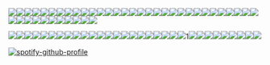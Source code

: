 ![](https://64.media.tumblr.com/739124eafea193645cd85bc5b60d5a98/6eac0cbc1027da31-93/s100x200/14574d1019ca4428515a06056a00c5aa607abf47.pnj)![](https://64.media.tumblr.com/23e7d37b38234f55811b6ede1c4635af/6eac0cbc1027da31-78/s100x200/814ecb7e53b7f1a50df83266f154c21497ff0f59.pnj)![](https://64.media.tumblr.com/20def6f0395884190de77d128e4b51fe/6eac0cbc1027da31-82/s100x200/aa4775365f1a330c74dba7bef296ed0049545005.pnj)![](https://64.media.tumblr.com/cafacf56bdf8b4051f2d84d006ec871b/048517b550743f13-93/s100x200/9c4e3942c56d343b034b5f356506fc0ee926e5f5.gifv)![](https://64.media.tumblr.com/105bd1ea1f0e1a815a570d5419acf2bd/321aa268678c99b9-e6/s100x200/9da1d68dc67163e827818707acf244b75b2eb50c.gifv)![](https://64.media.tumblr.com/85e11c78dfa6f121dce4e597fe08e9bf/3347c16333dd2347-27/s100x200/c0cb46d7c29f76ceda20d7c94ead05665f7e3de9.gifv)![](https://64.media.tumblr.com/d9af0b74daf8fa8d90d42562cbdae75f/3347c16333dd2347-5a/s100x200/8fcb6bfced9a18c46f3c847ca82a685543f65126.jpg)![](https://64.media.tumblr.com/2dcb1380402da49ddbaa4292704555b9/a12f29e441283a05-b4/s100x200/b8bf6d9c942e3380281259391b2feaa1be46794d.gifv)![](https://64.media.tumblr.com/a0ed0beecc40c08a30e1eac41f416f81/6db96f7ecd419257-93/s100x200/26b7903ffd248f1aac03ba95f12220d5c27200aa.pnj)![](https://64.media.tumblr.com/d970cac53516f88e229c5a5aba5600ac/291b57fc1bf1e0d5-51/s100x200/2bce6be970f218783a46a64f00d1188857b3e848.pnj)![](https://64.media.tumblr.com/0d9967136fab69c81d2ccc22ef9a8867/291b57fc1bf1e0d5-56/s100x200/efbeca7fb4f4d374a6e5f8e72e4ab66ec6b37d6a.pnj)![](https://64.media.tumblr.com/89606bd4cb0db90ca4e22fb152fd8a29/3bf62ad8d20f8b2a-9c/s100x200/a35decc67430462dd97db68693a46ee59972bedd.gifv)![](https://64.media.tumblr.com/2bb49d4f0dd47abeda027015a28d5181/cf90d1c710160785-16/s100x200/2da03d748fa26dd9242168f610804fb0c8eb451a.gifv)![](https://64.media.tumblr.com/5d3e64a9d12863a74ed98faa03a8f941/712e794bff568974-74/s100x200/68b1e61589e92bbd0265f5086cbc000d32ad0b0c.jpg)![](https://64.media.tumblr.com/2f5a7d7c4a1df3f8ca3096ed1ad3f356/712e794bff568974-ec/s100x200/b7d02f842bc31434043ed7160f3f19a2ab4f2edb.jpg)![](https://64.media.tumblr.com/fb3131d81fd9c41547395c12e91c613e/e82a9758aa9a0ad9-7b/s100x200/4fa90cc09bf347dff94541872e629201719ef456.gifv)![](https://64.media.tumblr.com/e3185c3d4cf7eb24b48c38078817c57f/79db89ea4dd40b8f-d1/s100x200/4253ef33791040195781a7f748b4eb5ee87f39c1.pnj)![](https://64.media.tumblr.com/4cf042276799cf031e74550d3dd2f2da/c80e07d9272333a9-57/s100x200/76a5b5beba1029f691734f705c97f9c0940e7685.gifv)![](https://64.media.tumblr.com/5f0ac39bc76733a55e928bf0a4f9cfbb/64104f05e58e5ee5-80/s100x200/5549eea36a6b01d76b05c13a590829e2b96ce256.pnj)![](https://64.media.tumblr.com/246e39c2dfae1cb369873728bca0b77a/d3abe813af06eb03-f9/s100x200/6979253da882e8dd437009b1186700e3ec153fbc.gifv)![](https://64.media.tumblr.com/b9356b2cb54962b47093fc47853ef99f/32971ec037eaf543-37/s100x200/a6a3ab6b87ee5a2d91f99caff64062ab6570f242.pnj)![](https://64.media.tumblr.com/3edf675d0427b82a5eb40c0fba2b02a3/e33f34dc8b4bdcd4-21/s100x200/b4378e6607aa23f9d70da0869ea1f49e42553814.pnj)![](https://64.media.tumblr.com/c63e49fca2a4d0543cf24eb961a9e5dd/f6aa4a68b0575f05-d2/s100x200/a2cfd17051a2951700cd01ffd63c67ee3e052ff2.gifv)![](https://64.media.tumblr.com/69efe6070f4e1f5ac82aeb2e787e3f8a/f2cc2a65c0bafe8b-8b/s100x200/9b356ad70d99802bf6fb4387c8a8dcc9847311c0.pnj)![](https://64.media.tumblr.com/c36fb01a5ab40c37863e6eac191de25d/f2cc2a65c0bafe8b-29/s100x200/5ee7467ecaeadc7dbc0b6c0a5609c31b0c926ee3.pnj)![](https://64.media.tumblr.com/558ea269a5187eeb0e6f8d7a5d421d5d/f0d7eb6e599c679f-19/s100x200/0fbae3f672c95fb9202ede3e7f26ab36b72c1828.gifv)![](https://64.media.tumblr.com/dcc4d46fd004da48ef0a9764ecaab905/595bdd4897158cca-18/s100x200/66893e48bf2a82d9d7977121db577a97391cf48f.gifv)![](https://64.media.tumblr.com/26f9df00bf0ca6e2c195575d8863d65a/db10037502ed8937-6f/s100x200/b1661a6d4afa0ac31ba0acd2a3ef5d0aafa39bcf.gifv)![](https://64.media.tumblr.com/48c5c3ebe957fe42fc607e1e3b20d68f/01a63958a4deabe2-13/s100x200/e679acc35962241abf46fe90b15dce8e46eeacc4.gifv)![](https://64.media.tumblr.com/28a179a2771fc2c466c9ad97ee2d8024/81945e928d698f15-6a/s100x200/137d5b08af68cd12c734c13a6d5140e890782ea0.pnj)![](https://64.media.tumblr.com/8153cc5ea2b5419d0d675359b6449b52/b61b6041b59d6972-13/s100x200/14b7e4225069382a70cc052978e4081db41b9764.pnj)![](https://64.media.tumblr.com/5f4e8580d90952fe3556248c75ab4dc8/c70eceb85273bf61-ef/s100x200/9d3e25a0e342797a4f383928c6a9443fa4a21f81.jpg)![](https://64.media.tumblr.com/471a6e0dacc1e0167cb28d20d1e2612a/c70eceb85273bf61-9a/s100x200/a1497b5f3e342154db4ad5ad3f65b071ac1c1cb7.jpg)![](https://64.media.tumblr.com/e9991e459ad6f8e53ba52e57aafffb56/c70eceb85273bf61-54/s100x200/9af536a12bc8fa04a09a8b7af7a801ae03fbe5c0.pnj)![](https://64.media.tumblr.com/9083b47c3d4c1d56b058a0bdd766dc1b/c70eceb85273bf61-0d/s100x200/6284b4dc2a1ef4c2da4e98c44b6e6a836420c79b.pnj)![](https://64.media.tumblr.com/5f062131046d6aa6f0fcd7b96f94b98d/b6441bd5e940e34e-69/s100x200/d81f9d67c7c5fa0e496ec0545749a11a1731ce23.pnj)![](https://64.media.tumblr.com/446a1dd2f58e62ee5e9040eb0a83b171/b6441bd5e940e34e-cc/s250x400/451bb5b99142f43e0ee63baa54f40bfbf6b93492.gifv)![](https://64.media.tumblr.com/9a6d37c41b47926f3e70b2ef45f9f98b/2deadcbc02bd37de-54/s100x200/9b766b458b4f08c73cfc497129cf2e9f18ee618e.pnj)![](https://64.media.tumblr.com/e1890e46a3e14d8e16ec98f542009cd1/9e0bab1a60871658-27/s100x200/37c1e03ea61cd354a2cc68de427561789165924e.gifv)![](https://64.media.tumblr.com/7f34c15bf08c9dd6b879443bf9543b08/a2b9a9b92798b874-8c/s100x200/ca458d345e9433eca308984c636ad6e20e1da4c4.gifv)![](https://64.media.tumblr.com/651c1671d794983be625291a94b2f389/a12f29e441283a05-2a/s100x200/1896ede7cef921b294335c40e889e2d35e35f10d.gifv)![](https://64.media.tumblr.com/fb5b48283e78436738ecee2a034497f9/3347c16333dd2347-0d/s100x200/18ba3bc352da746876143acdd093034a72968ce5.gifv)

![](https://64.media.tumblr.com/378a14ef9fbc49b3c94f34c8a967d84c/36a7dfe1c1b675c7-36/s250x400/5671cdac0805dde3b09fa9d4b1d8270aab7a7ffc.webp)![](https://64.media.tumblr.com/3102ada59cf2cd307bbddc731b29bac8/36a7dfe1c1b675c7-17/s250x400/fcaa376803d199807d0e8827c370231971dff4d9.webp)![](https://64.media.tumblr.com/06206385d064570032b58b273f7371b8/36a7dfe1c1b675c7-f1/s250x400/46797f5ec85e7c8a609fece4fae648d1b22b32d2.webp)![](https://64.media.tumblr.com/6847cbe2599e49be69849874dc626f0c/36a7dfe1c1b675c7-3c/s250x400/cb64adc2ebb10936416bc9c1ce2e77269db6d9cf.webp)![](https://64.media.tumblr.com/7031a874d4a5a4fd4410f7d46e49f698/36a7dfe1c1b675c7-39/s250x400/bbe6e10c7d76ed8494b05174fc175322f00db2c8.webp)![](https://64.media.tumblr.com/7fafa10ea208567164c8a764d4203c94/36a7dfe1c1b675c7-70/s250x400/7ed392b3a137af0abc974212b8b1fa83e643194b.webp)![](https://cdn.discordapp.com/attachments/1363068305333686285/1366700861337636998/image.png?ex=6811e6dd&is=6810955d&hm=9fe7ba249ab10b3f0e0be2fe35b4e8ab42fa0e291f59d5eedd39fe863a7c1131&)![](https://64.media.tumblr.com/3487ce10f32683c146108c52d1fee75c/a12f29e441283a05-be/s250x400/6c346eb5eca3b172ba29b28687d0425d73f5f5ea.gifv)![](https://64.media.tumblr.com/067e9e8537f9f037288435f9905a9c4d/a12f29e441283a05-9e/s250x400/e5c0bc545e949e49402f3e492f7c90675f02cdd8.gifv)![](https://64.media.tumblr.com/a38da403c040e24c3968a6b810507e11/a12f29e441283a05-6a/s250x400/e0c4b6f467e32ca6463fb5297f311e319025cab3.jpg)![](https://64.media.tumblr.com/7bf45f6dc6416102dfc82f45cbab1e05/6db96f7ecd419257-a6/s250x400/49152265f1bbbaca256ed1b9243dbf434c07d05d.gifv)![](https://64.media.tumblr.com/fd5b95e836240d3159a33d6219ef3480/e24aea302e062a10-7a/s250x400/0847a4730c61418901074b1852463ba14e2b6cad.webp)![](https://64.media.tumblr.com/a319330ee6ef52157603217602c5b09f/e69ada103ddfcdc2-a8/s250x400/11b2188bf958f392ad7fe03c1aa251fee9ac0913.gifv)![](https://64.media.tumblr.com/c8948ce07ef68601b53566e6efaba644/79a4970eff256aad-e3/s400x600/546b4ae146d0ee829f8a621a52e6406396d57c71.gifv)![](https://64.media.tumblr.com/78c9235309e6430fe62c21249d590299/f85aa4b8f0622a57-4d/s250x400/014cb330f00dcc240f60ad0d126f0cf6eb9a7efc.gifv)![](https://64.media.tumblr.com/97180ef550bcd4812564a2afacee4725/a5b6896041f0ab1d-1f/s250x400/c080fb6035afe9e612ea2eb3bddff8c772dc6fca.gifv)![](https://64.media.tumblr.com/7e865fba94b6eed131cfc92544553008/7bba08dae7e595f2-ae/s250x400/2e8d0af675dc00cf5018bb58a1b04ba04e570eb3.gifv)![](https://64.media.tumblr.com/244d34930e059a4274fe009d8120e12c/333c79aa6197ae16-fd/s250x400/3642d05b7d1bcb990dcd6ce274dcf8948e5206a7.gifv)![](https://64.media.tumblr.com/c5b29f56e258970ba6b3c12d52f58eef/e82a9758aa9a0ad9-07/s250x400/e4598df278d4746f51c8f250efc782169e20b6ce.pnj)![](https://64.media.tumblr.com/199707a60423c6fddcadbbdf17dbbf62/f38abdf7e85efd18-1d/s250x400/d1ddc4bbd15f1650416eec9e58cb50b381a0e0a9.gifv)![](https://64.media.tumblr.com/800ff722930fcaff6b1bf111b1ebf673/c8f655ebb19c33fd-76/s250x400/3dacf4d166ec022b042678ab7f3d9a38bb90c7ec.gifv)![](https://64.media.tumblr.com/2f418673e1cb1ac73eddd452c7a33370/64c98bc9dfd462bc-cb/s250x400/a9ae58ee44e246f951b5a70cc1f9b6ff7816b976.webp)1[](https://64.media.tumblr.com/a0deed3dd588bdc056d0d995bc465408/b035b516dc88dd13-5d/s250x400/c2966406ec849fe7f4d0de99e9a508fa6d34694c.gifv)![](https://64.media.tumblr.com/be9725eadff697ce400b9af5029b54d9/db6564cf1140779b-7d/s250x400/40dd5f8a4e6e086905958e811e8be35cb532ec63.gifv)![](https://64.media.tumblr.com/73f76ebb028dfd53e9e30ae87470cf34/72e2590fb9e2f26c-4c/s250x400/889622b7b71554e58367fc054a8ce29f51efe5ee.gifv)![](https://64.media.tumblr.com/550264c4b2beacc6a904c1cc030fe4e7/72e2590fb9e2f26c-c4/s250x400/2ac828faba698504e5e8d6345f8134d2c829180e.webp)![](https://64.media.tumblr.com/bca1711f43fdf2ecdd204af3411a29f0/72e2590fb9e2f26c-5f/s250x400/27305422d350a455c068c9f4d469d901fb1797c8.webp)![](https://64.media.tumblr.com/02ce704f44b9bc50440a5ea2f4028bd0/72e2590fb9e2f26c-76/s250x400/f4731f7e9c0fd25825012918accaa4526b6fa002.gifv)![](https://64.media.tumblr.com/02aafb8de5336865a1c6627c78eb3795/72e2590fb9e2f26c-37/s250x400/c49ae6229e7e68680543723f1b1fc1fca0e79ebc.gifv)![](https://64.media.tumblr.com/2eecb1dfab5265ff5e76dc579a7654d2/4fe0da3b16f5974d-f0/s250x400/f5a3d5a7a8609634246d1c62e41aa0a41ea3bf6c.gifv)![](https://64.media.tumblr.com/50e125e46f87c938c890600c0f5e212e/4fe0da3b16f5974d-31/s250x400/04b0384fa5890f5e48fe8f59e373e158d84cd821.webp)![](https://64.media.tumblr.com/4cbd592a65b858f4536bb3e0eaff681e/a12f29e441283a05-4c/s250x400/c069fa0e0f2e1a4d1a6ea87f0be8df44162ce84a.gifv)


[![spotify-github-profile](https://spotify-github-profile.kittinanx.com/api/view?uid=31eritn2kzh5mkvk7mzvqsomgtze&cover_image=true&theme=novatorem&show_offline=false&background_color=121212&interchange=false&bar_color=53b14f&bar_color_cover=false)](https://github.com/kittinan/spotify-github-profile)


